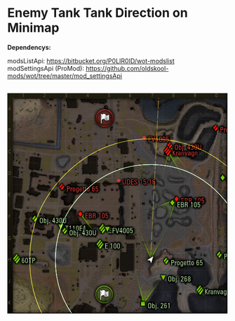 <h1>Enemy Tank Tank Direction on Minimap</h1>

<b>Dependencys:</b> 

modsListApi: https://bitbucket.org/P0LIR0ID/wot-modslist <br>
modSettingsApi (ProMod): https://github.com/oldskool-mods/wot/tree/master/mod_settingsApi <br>

<br><img src="https://github.com/oldskool-mods/wot/blob/master/mod_MinimapTankview/screenshot.png">
